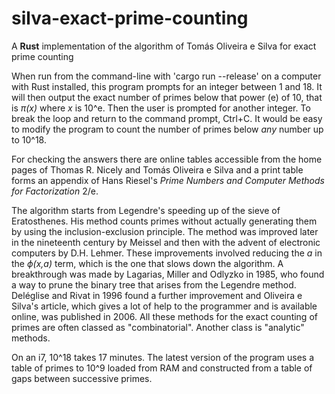 # silva-exact-prime-counting
A **Rust** implementation of the algorithm of Tomás Oliveira e Silva for exact prime counting

When run from the command-line with 'cargo run --release' on a computer with Rust installed, this program prompts for an integer between 1 and 18. It will then output the exact number of primes below that power (e) of 10, that is _π(x)_ where _x_ is 10^e. Then the user is prompted for another integer. To break the loop and return to the command prompt, Ctrl+C. It would be easy to modify the program to count the number of primes below *any* number up to 10^18.

For checking the answers there are online tables accessible from the home pages of Thomas R. Nicely and Tomás Oliveira e Silva and a print table forms an appendix of Hans Riesel's _Prime Numbers and Computer Methods for Factorization_ 2/e.

The algorithm starts from Legendre's speeding up of the sieve of Eratosthenes. His method counts primes without actually generating them by using the inclusion-exclusion principle. The method was improved later in the nineteenth century by Meissel and then with the advent of electronic computers by D.H. Lehmer. These improvements involved reducing the _a_ in the _ϕ(x,a)_ term, which is the one that slows down the algorithm. A breakthrough was made by Lagarias, Miller and Odlyzko in 1985, who found a way to prune the binary tree that arises from the Legendre method. Deléglise and Rivat in 1996 found a further improvement and Oliveira e Silva's article, which gives a lot of help to the programmer and is available online, was published in 2006. All these methods for the exact counting of primes are often classed as "combinatorial". Another class is "analytic" methods.

On an i7, 10^18 takes 17 minutes. The latest version of the program uses a table of primes to 10^9 loaded from RAM and constructed from a table of gaps between successive primes.
